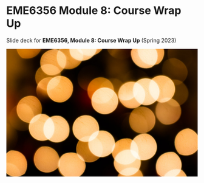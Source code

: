 # EME6356 Module 8: Course Wrap Up

Slide deck for **EME6356, Module 8: Course Wrap Up** (Spring 2023)

![](img/8-case-discussions.jpg)
